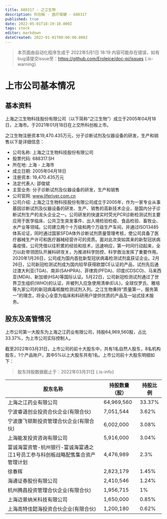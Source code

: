 ```yaml
---
title: 688317 - 之江生物
description: 科创板 - 医疗保健 - 688317
published: true
date: 2022-05-01T18:19:10.000Z
tags: stock
editor: markdown
dateCreated: 2022-01-01T00:00:00.000Z
---
```


> 本页面由自动化程序生成于 2022年5月1日 18:19
> 内容可能存在错误，如有bug请提交issue至：https://github.com/Eroleice/doc-pi/issues
{.is-warning}

# 上市公司基本情况

## 基本资料

上海之江生物科技股份有限公司（以下简称“之江生物”）成立于2005年04月18日，上海市。于2021年01月18日在上交所科创板上市。

之江生物注册资本19,470.435万元，分子诊断试剂及仪器设备的研发，生产和销售以下是详细信息：

- 公司名称: 上海之江生物科技股份有限公司
- 股票代码: 688317.SH
- 所在地: 上海 - 上海市
- 成立日期: 2005年04月18日
- 注册资本: 19,470.435万元
- 法定代表人: 邵俊斌
- 主营业务: 分子诊断试剂及仪器设备的研发，生产和销售
- 公司官网: www.liferiver.com.cn
- 公司介绍: 上海之江生物科技股份有限公司成立于2005年，作为一家专业从事基因诊断试剂及仪器设备的研发、生产、销售的高新技术企业，是国内分子诊断试剂生产的龙头企业之一。公司研发的快速实时荧光PCR诊断检测试剂主要应用于医学临床、公共卫生突发事件、出入境检验检疫、食品检验、畜牧业、水产业等领域。公司建立两个十万级和两个万级生产车间，并通过ISO13485体系论证，同时通过国家SFDA体外诊断试剂质量管理考核，使公司具备了医疗器械生产许可和医疗器械经营许可的资质。面对此次突如其来的新型冠状病毒疫情，公司凭借以往积累的经验和技术，迅速响应，第一时间行动起来，全力以赴带领团队开展科研攻关，为推进科学防控、科学救治发挥了重要作用。2020年1月26日，公司成为国内首批新型冠状病毒检测试剂盒获证企业。2月26日，公司新冠检测试剂成为国内较早获得欧盟CE认证的产品，试剂先后通过澳大利亚(TGA)、南非(SAHPRA)、菲律宾(PFDA)、印度(CDSCO)、马来西亚(MDA)、新加坡(HSA)等国际认证。5月22日，公司新冠检测试剂通过了世界卫生组织(WHO)的认证，并被列入应急使用清单(EUL)，全球仅罗氏、雅培等九家公司的新冠病毒核酸检测试剂入列。之江生物秉持“质量第一，服务第一”的理念，将全心全意为临床和科研用户提供优质的产品及一站式技术服务。


## 股东及高管情况

上市公司第一大股东为上海之江药业有限公司，持股64,969,560股，占比33.37%，为上市公司实际控制人。

截至2022年03月31日，上市公司的前十大股东中，共有1名自然人股东，8名机构股东，1个产品账户，其中5%以上大股东共有1名。上市公司前十大股东明细如下：

> 股东持股数据截止于：2022年03月31日
{.is-info}

| 股东名称 | 持股数量（股） | 持股比例 |
| --- | --- | --- |
| 上海之江药业有限公司 | 64,969,560 | 33.37% |
| 宁波睿道创业投资合伙企业(有限合伙) | 7,051,544 | 3.62% |
| 宁波康飞顿斯投资管理合伙企业(有限合伙) | 6,002,000 | 3.08% |
| 上海能发投资咨询有限公司 | 5,916,000 | 3.04% |
| 富诚海富资管-杭州银行-富诚海富通之江1号员工参与科创板战略配售集合资产管理计划 | 4,476,989 | 2.3% |
| 徐春辉 | 2,823,179 | 1.45% |
| 海通证券股份有限公司 | 2,410,546 | 1.24% |
| 杭州腾昌投资管理合伙企业(有限合伙) | 1,956,715 | 1% |
| 上海迈景纳米科技有限公司 | 1,650,000 | 0.85% |
| 上海高特佳懿海投资合伙企业(有限合伙) | 1,200,180 | 0.62% |




